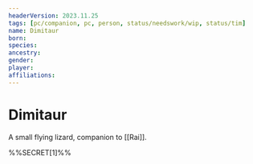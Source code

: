 ```yaml
---
headerVersion: 2023.11.25
tags: [pc/companion, pc, person, status/needswork/wip, status/tim]
name: Dimitaur
born:
species:
ancestry:
gender:
player:
affiliations:
---
```

# Dimitaur

A small flying lizard, companion to [[Rai]].

%%SECRET[1]%%



